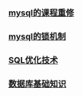 ### [mysql的课程重修](/ToWork/数据库/mysql的课程重修.md)

### [mysql的锁机制](/ToWork/数据库/mysql的锁机制.md)

### [SQL优化技术](/ToWork/数据库/SQL优化技术.md)

### [数据库基础知识](/ToWork/数据库/数据库基础知识.md)